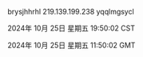 brysjhhrhl 219.139.199.238 yqqlmgsycl

2024年 10月 25日 星期五 19:50:02 CST

2024年 10月 25日 星期五 11:50:02 GMT
